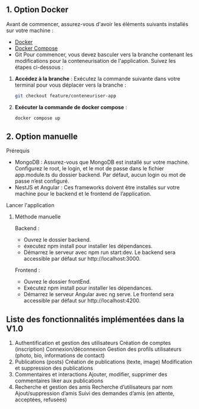 ## 1. Option Docker
   Avant de commencer, assurez-vous d'avoir les éléments suivants installés sur votre machine :

- [Docker](https://www.docker.com/get-started)
- [Docker Compose](https://docs.docker.com/compose/install/)
- Git
   Pour commencer, vous devez basculer vers la branche contenant les modifications pour la conteneurisation de l'application. Suivez les étapes ci-dessous :

1. **Accédez à la branche** :
   Exécutez la commande suivante dans votre terminal pour vous déplacer vers la branche :

   ```bash
   git checkout feature/conteneuriser-app
2. **Exécuter la commande de docker compose** :

   ```bash
   docker compose up
## 2. Option manuelle
Prérequis
- MongoDB : Assurez-vous que MongoDB est installé sur votre machine. Configurez le root, le login, et le mot de passe dans le fichier app.module.ts du dossier backend. Par défaut, aucun login ou mot de passe n’est configuré.
- NestJS et Angular : Ces frameworks doivent être installés sur votre machine pour le backend et le frontend de l’application.

Lancer l'application
1. Méthode manuelle
   
    Backend :
    - Ouvrez le dossier backend.
    - éxecutez npm install pour installer les dépendances.
    - Démarrez le serveur avec npm run start:dev. Le backend sera accessible par défaut sur http://localhost:3000.
  
    Frontend :
    - Ouvrez le dossier frontEnd.
    - Exécutez npm install pour installer les dépendances.
    - Démarrez le serveur Angular avec ng serve. Le frontend sera accessible par défaut sur http://localhost:4200.


## Liste des fonctionnalités implémentées dans la V1.0
1. Authentification et gestion des utilisateurs
  Création de comptes (inscription)
  Connexion/déconnexion
  Gestion des profils utilisateurs (photo, bio, informations de contact)
2. Publications (posts)
  Création de publications (texte, image)
  Modification et suppression des publications
3. Commentaires et interactions
  Ajouter, modifier, supprimer des commentaires
  liker aux publications
6. Recherche et gestion des amis
  Recherche d’utilisateurs par nom 
  Ajout/suppression d’amis
  Suivi des demandes d’amis (en attente, acceptées, refusées)
